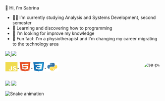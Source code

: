 ##
👋 Hi, i'm Sabrina 

- 👩‍🦰 I’m currently studying Analysis and Systems Development, second semester
- 📖 Learning and discovering how to programming 
- 🎯 I’m looking for improve my knowledge
- 💎 Fun fact: I'm a physiotherapist and I'm changing my career migrating to the technology area

 <div>
  <a href="https://github.com/SabrinaPVaz">
  <img height="150em" src="https://github-readme-stats.vercel.app/api?username=SabrinaPVaz&show_icons=true&theme=dracula&include_all_commits=true&count_private=true"/>
  <img height="150em" src="https://github-readme-stats.vercel.app/api/top-langs/?username=SabrinaPVaz&layout=compact&langs_count6=&theme=dracula"/>
</div>
 <div style="display: inline_block"><br>
  <img align="center" alt="Rafa-Js" height="30" width="40" src="https://raw.githubusercontent.com/devicons/devicon/master/icons/javascript/javascript-plain.svg">
  <img align="center" alt="Rafa-HTML" height="30" width="40" src="https://raw.githubusercontent.com/devicons/devicon/master/icons/html5/html5-original.svg">
  <img align="center" alt="Rafa-CSS" height="30" width="40" src="https://raw.githubusercontent.com/devicons/devicon/master/icons/css3/css3-original.svg">
  <img align="center" alt="Rafa-Python" height="30" width="40" src="https://raw.githubusercontent.com/devicons/devicon/master/icons/python/python-original.svg">
   <img align="right" alt="sa-pic" height="150" style="border-radius:50px;"
 src="https://user-images.githubusercontent.com/88401720/138389088-926d837f-aab4-4318-b65c-6f195ce04250.png">

 ## 
  <div> 
  <a href = "mailto:contatosabrinapvaz@gmail.com"><img src="https://img.shields.io/badge/-Gmail-%23333?style=for-the-badge&logo=gmail&logoColor=red" target="_blank"></a>
  <a href="https://www.linkedin.com/in/sabrina-pereira-vaz-1105b4200/" target="_blank"><img src="https://img.shields.io/badge/-LinkedIn-%230077B5?style=for-the-badge&logo=linkedin&logoColor=white" target="_blank"></a>
   </div>
  
![Snake animation](https://github.com/SabrinaPVaz/SabrinaPVaz/blob/output/github-contribution-grid-snake.svg)
